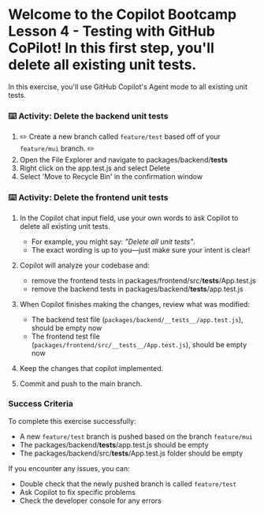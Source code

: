 # Welcome to the Copilot Bootcamp Lesson 4 - Testing with GitHub CoPilot! In this first step, you'll delete all existing unit tests.

In this exercise, you'll use GitHub Copilot's Agent mode to all existing unit tests.

### :keyboard: Activity: Delete the backend unit tests

1. :pencil2: Create a new branch called `feature/test` based off of your `feature/mui` branch. :pencil2:
1. Open the File Explorer and navigate to packages/backend/__tests__
1. Right click on the app.test.js and select Delete
1. Select 'Move to Recycle Bin' in the confirmation window

### :keyboard: Activity: Delete the frontend unit tests

1. In the Copilot chat input field, use your own words to ask Copilot to delete all existing unit tests.
   - For example, you might say: _"Delete all unit tests"_.
   - The exact wording is up to you—just make sure your intent is clear!

1. Copilot will analyze your codebase and:
   - remove the frontend tests in packages/frontend/src/__tests__/App.test.js
   - remove the backend tests in packages/backend/__tests__/app.test.js

1. When Copilot finishes making the changes, review what was modified:
   - The backend test file (`packages/backend/__tests__/app.test.js`), should be empty now
   - The frontend test file (`packages/frontend/src/__tests__/App.test.js`), should be empty now

1. Keep the changes that copilot implemented.

1. Commit and push to the main branch.


### Success Criteria

To complete this exercise successfully:
- A new `feature/test` branch is pushed based on the branch `feature/mui`
- The packages/backend/__tests__/app.test.js should be empty
- The packages/backend/src/__tests__/App.test.js folder should be empty

If you encounter any issues, you can:
- Double check that the newly pushed branch is called `feature/test`
- Ask Copilot to fix specific problems
- Check the developer console for any errors